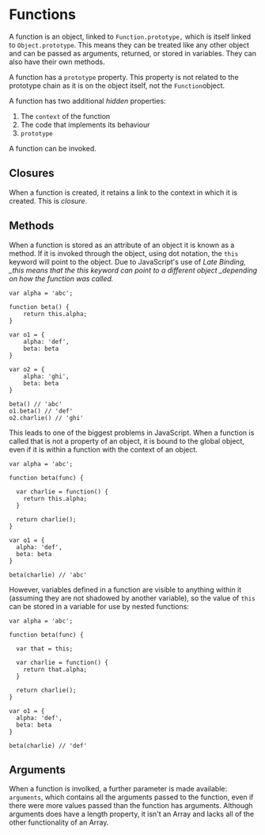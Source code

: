 # Functions

A function is an object, linked to `Function.prototype,` which is itself linked to `Object.prototype`. This means they can be treated like any other object and can be passed as arguments, returned, or stored in variables. They can also have their own methods.

A function has a `prototype` property. This property is not related to the prototype chain as it is on the object itself, not the `Function`object.

A function has two additional _hidden_ properties:

1. The `context` of the function
2. The code that implements its behaviour
3. `prototype`

A function can be invoked.

## Closures

When a function is created, it retains a link to the context in which it is created. This is _closure_.

## Methods

When a function is stored as an attribute of an object it is known as a method. If it is invoked through the object, using dot notation, the `this` keyword will point to the object. Due to JavaScript's use of _Late Binding, \_this means that the this keyword can point to a different object \_depending on how the function was called._

```
var alpha = 'abc';

function beta() {
    return this.alpha;
}

var o1 = {
    alpha: 'def',
    beta: beta
}

var o2 = {
    alpha: 'ghi',
    beta: beta
}

beta() // 'abc'
o1.beta() // 'def'
o2.charlie() // 'ghi'
```

This leads to one of the biggest problems in JavaScript. When a function is called that is not a property of an object, it is bound to the global object, even if it is within a function with the context of an object.

```
var alpha = 'abc';

function beta(func) {

  var charlie = function() {
    return this.alpha;
  }

  return charlie();
}

var o1 = {
  alpha: 'def',
  beta: beta
}

beta(charlie) // 'abc'
```

However, variables defined in a function are visible to anything within it \(assuming they are not shadowed by another variable\), so the value of `this` can be stored in a variable for use by nested functions:

```
var alpha = 'abc';

function beta(func) {

  var that = this;

  var charlie = function() {
    return that.alpha;
  }

  return charlie();
}

var o1 = {
  alpha: 'def',
  beta: beta
}

beta(charlie) // 'def'
```

## Arguments

When a function is involked, a further parameter is made available: `arguments`, which contains all the arguments passed to the function, even if there were more values passed than the function has arguments. Although arguments does have a length property, it isn't an Array and lacks all of the other functionality of an Array.





